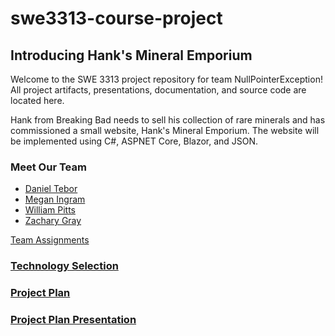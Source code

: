 # swe3313-course-project

## Introducing Hank's Mineral Emporium
Welcome to the SWE 3313 project repository for team NullPointerException! All project artifacts, presentations, documentation, and source code are located here.

Hank from Breaking Bad needs to sell his collection of rare minerals and has commissioned a small website, Hank's Mineral Emporium. The website will be implemented using C#, ASPNET Core, Blazor, and JSON.

### Meet Our Team
- [Daniel Tebor](/docs/project-plan/dtebor-resume.md)
- [Megan Ingram](/docs/project-plan/mingram-resume.md)
- [William Pitts](/docs/project-plan/wpitts-resume.md)
- [Zachary Gray](/docs/project-plan/zgray-resume.md)

[Team Assignments](/docs/project-plan/team-assignments.md)

### [Technology Selection](/docs/project-plan/technology-selection.md)

### [Project Plan](https://adkisson-swe-f23.youtrack.cloud/gantt-charts/174-15)

### [Project Plan Presentation](https://github.com/danieltebor/swe3313-course-project/raw/project-plan/docs/project-plan/project-plan-presentation.mp4)

